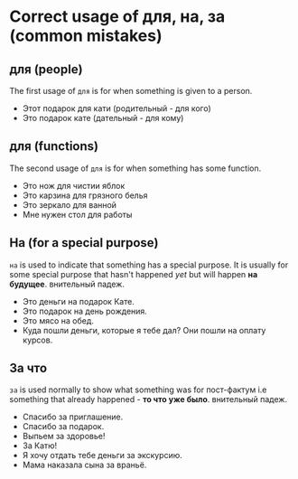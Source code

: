 # Correct usage of для, на, за (common mistakes)

## для (people) 

The first usage of `для` is for when something is given to a person. 

- Этот подарок для кати (родительный - для кого)
- Это подарок кате (дательный - для кому)
  
## для (functions)

The second usage of `для` is for when something has some function. 

- Это нож для чистии яблок
- Это карзина для грязного белья
- Это зеркало для ванной
- Мне нужен стол для работы

## На (for a special purpose)

`на` is used to indicate that something has a special purpose. It is usually for some special purpose that hasn't happened _yet_ but will happen **на будущее**.
внительный падеж.

- Это деньги на подарок Кате.
- Это подарок на день рождения.
- Это мясо на обед.
- Куда пошли деньги, которые я тебе дал? Они пошли на оплату курсов.

## За что

`за` is used normally to show what something was for пост-фактум i.e something that already happened - **то что уже было**.
внительный падеж.

- Спасибо за приглашение.
- Спасибо за подарок.
- Выпьем за здоровье!
- За Катю!
- Я хочу отдать тебе деньги за экскурсию.
- Мама наказала сына за враньё.
